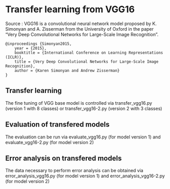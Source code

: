 # Transfer learning from VGG16

Source : VGG16 is a convolutional neural network model proposed by K. Simonyan and A. Zisserman from the University of Oxford in the paper “Very Deep Convolutional Networks for Large-Scale Image Recognition”. 
```
@inproceedings {Simonyan2015,
	year = {2015},
	booktitle = {International Conference on Learning Representations (ICLR)},
	title = {Very Deep Convolutional Networks for Large-Scale Image Recognition},
	author = {Karen Simonyan and Andrew Zisserman}
}
```

## Transfer learning
The fine tuning of VGG base model is controlled via transfer_vgg16.py (version 1 with 8 classes) or transfer_vgg16-2.py (version 2 with 3 classes)

## Evaluation of transfered models
The evaluation can be run via evaluate_vgg16.py (for model version 1) and evaluate_vgg16-2.py (for model version 2)

## Error analysis on transfered models
The data necessary to perform error analysis can be obtained via error_analysis_vgg16.py (for model version 1) and error_analysis_vgg16-2.py (for model version 2)

